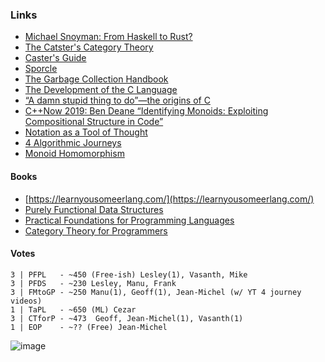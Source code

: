 ### Links

* [Michael Snoyman: From Haskell to Rust?](https://www.youtube.com/watch?v=HKXmEFvsi6M)
* [The Catster's Category Theory](https://www.youtube.com/watch?v=yeQcmxM2e5I&list=PLlGXNwjYhXYxKVa67r0pKuYufECy713bv)
* [Caster's Guide](https://byorgey.wordpress.com/catsters-guide-2/)
* [Sporcle](https://www.sporcle.com/)
* [The Garbage Collection Handbook](https://www.amazon.com/gp/product/1420082795)
* [The Development of the C Language](http://heim.ifi.uio.no/~inf2270/programmer/historien-om-C.pdf)
* [“A damn stupid thing to do”—the origins of C](https://arstechnica.com/features/2020/12/a-damn-stupid-thing-to-do-the-origins-of-c/)
* [C++Now 2019: Ben Deane “Identifying Monoids: Exploiting Compositional Structure in Code”](https://www.youtube.com/watch?v=INnattuluiM)
* [Notation as a Tool of Thought](https://dl.acm.org/doi/pdf/10.1145/358896.358899)
* [4 Algorithmic Journeys](https://www.youtube.com/playlist?list=PLHxtyCq_WDLV5N5zUCBCDC2WqF1VBDGg1)
* [Monoid Homomorphism](https://en.wikipedia.org/wiki/Homomorphism#:~:text=A%20monoid%20homomorphism%20is%20a,that%20preserves%20the%20group%20operation.)

#### Books

* [https://learnyousomeerlang.com/](https://learnyousomeerlang.com/)
* [Purely Functional Data Structures](https://www.amazon.ca/Purely-Functional-Structures-Chris-Okasaki/dp/0521663504)
* [Practical Foundations for Programming Languages](http://www.cs.cmu.edu/~rwh/pfpl/2nded.pdf)
* [Category Theory for Programmers](https://bartoszmilewski.com/2014/10/28/category-theory-for-programmers-the-preface/)

#### Votes

```
3 | PFPL   - ~450 (Free-ish) Lesley(1), Vasanth, Mike 
3 | PFDS   - ~230 Lesley, Manu, Frank
3 | FMtoGP - ~250 Manu(1), Geoff(1), Jean-Michel (w/ YT 4 journey videos)
1 | TaPL   - ~650 (ML) Cezar 
3 | CTforP - ~473  Geoff, Jean-Michel(1), Vasanth(1)
1 | EOP    - ~?? (Free) Jean-Michel 
```
![image](https://user-images.githubusercontent.com/36027403/103606343-2a0df580-4ee4-11eb-9b4f-422f44f9e1d3.png)
